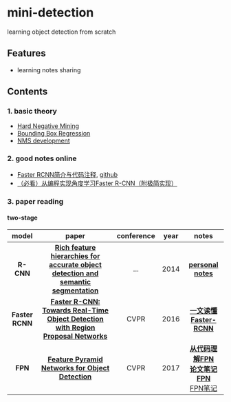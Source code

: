 # mini-detection
learning object detection from scratch

## Features
- learning notes sharing

## Contents
### 1. basic theory
- [Hard Negative Mining](https://github.com/rentainhe/mini-detection/blob/master/notes/theory/Hard-Negative-Mining.md)
- [Bounding Box Regression]()
- [NMS development](https://github.com/rentainhe/mini-detection/blob/master/notes/theory/NMS.md)

### 2. good notes online
- [Faster RCNN简介与代码注释](https://zhuanlan.zhihu.com/p/69250914), [github](https://github.com/liuyuemaicha/simple_faster_rcnn)
- [（必看）从编程实现角度学习Faster R-CNN（附极简实现）](https://zhuanlan.zhihu.com/p/32404424)

### 3. paper reading
#### two-stage
|model|paper|conference|year|notes|
|:---:|:---:|:---:|:---:|:---:
| __R-CNN__ |[__Rich feature hierarchies for accurate object detection and semantic segmentation__](https://arxiv.org/abs/1311.2524)|...|2014|[__personal notes__](https://github.com/rentainhe/mini-detection/blob/master/notes/model/RCNN.md)
| __Faster RCNN__|[__Faster R-CNN: Towards Real-Time Object Detection with Region Proposal Networks__](https://arxiv.org/abs/1506.01497)|CVPR|2016|[__一文读懂Faster-RCNN__](https://zhuanlan.zhihu.com/p/31426458)
| __FPN__|[__Feature Pyramid Networks for Object Detection__](https://openaccess.thecvf.com/content_cvpr_2017/papers/Lin_Feature_Pyramid_Networks_CVPR_2017_paper.pdf)|CVPR|2017|[__从代码理解FPN__](https://zhuanlan.zhihu.com/p/35854548) <br> [__论文笔记FPN__](https://zhuanlan.zhihu.com/p/92005927) <br> [FPN笔记](https://zhuanlan.zhihu.com/p/78160468)



